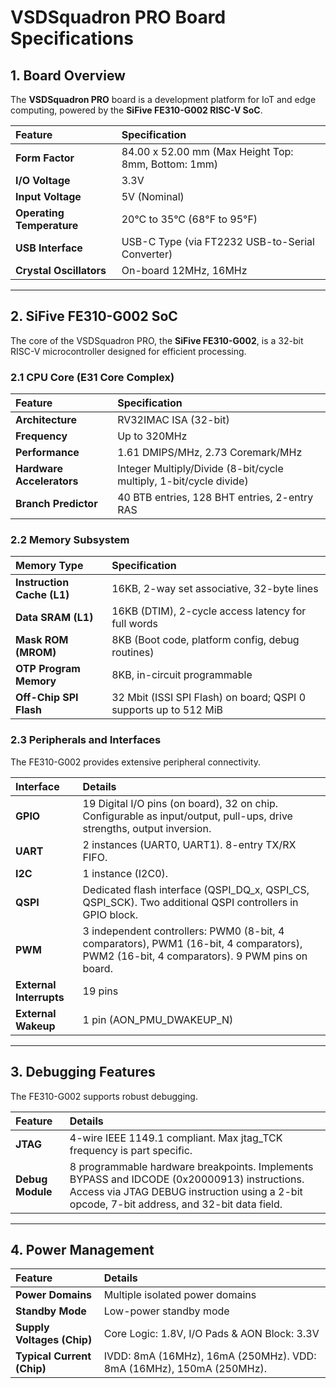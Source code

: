 # VSDSquadron PRO Board Specifications

## 1. Board Overview

The **VSDSquadron PRO** board is a development platform for IoT and edge computing, powered by the **SiFive FE310-G002 RISC-V SoC**.

| Feature         | Specification                                |
| :-------------- | :------------------------------------------- |
| **Form Factor** | 84.00 x 52.00 mm (Max Height Top: 8mm, Bottom: 1mm) |
| **I/O Voltage** | 3.3V                                         |
| **Input Voltage** | 5V (Nominal)                                 |
| **Operating Temperature** | 20°C to 35°C (68°F to 95°F)                 |
| **USB Interface** | USB-C Type (via FT2232 USB-to-Serial Converter) |
| **Crystal Oscillators** | On-board 12MHz, 16MHz                        |

---

## 2. SiFive FE310-G002 SoC

The core of the VSDSquadron PRO, the **SiFive FE310-G002**, is a 32-bit RISC-V microcontroller designed for efficient processing.

### 2.1 CPU Core (E31 Core Complex)

| Feature                 | Specification                                    |
| :---------------------- | :----------------------------------------------- |
| **Architecture** | RV32IMAC ISA (32-bit)                            |
| **Frequency** | Up to 320MHz                                     |
| **Performance** | 1.61 DMIPS/MHz, 2.73 Coremark/MHz                |
| **Hardware Accelerators** | Integer Multiply/Divide (8-bit/cycle multiply, 1-bit/cycle divide) |
| **Branch Predictor** | 40 BTB entries, 128 BHT entries, 2-entry RAS     |

### 2.2 Memory Subsystem

| Memory Type               | Specification                                |
| :------------------------ | :------------------------------------------- |
| **Instruction Cache (L1)** | 16KB, 2-way set associative, 32-byte lines   |
| **Data SRAM (L1)** | 16KB (DTIM), 2-cycle access latency for full words |
| **Mask ROM (MROM)** | 8KB (Boot code, platform config, debug routines) |
| **OTP Program Memory** | 8KB, in-circuit programmable                 |
| **Off-Chip SPI Flash** | 32 Mbit (ISSI SPI Flash) on board; QSPI 0 supports up to 512 MiB |

### 2.3 Peripherals and Interfaces

The FE310-G002 provides extensive peripheral connectivity.

| Interface      | Details                                          |
| :------------- | :----------------------------------------------- |
| **GPIO** | 19 Digital I/O pins (on board), 32 on chip. Configurable as input/output, pull-ups, drive strengths, output inversion. |
| **UART** | 2 instances (UART0, UART1). 8-entry TX/RX FIFO.  |
| **I2C** | 1 instance (I2C0).                               |
| **QSPI** | Dedicated flash interface (QSPI_DQ_x, QSPI_CS, QSPI_SCK). Two additional QSPI controllers in GPIO block. |
| **PWM** | 3 independent controllers: PWM0 (8-bit, 4 comparators), PWM1 (16-bit, 4 comparators), PWM2 (16-bit, 4 comparators). 9 PWM pins on board. |
| **External Interrupts** | 19 pins                                          |
| **External Wakeup** | 1 pin (AON_PMU_DWAKEUP_N)                      |

---

## 3. Debugging Features

The FE310-G002 supports robust debugging.

| Feature        | Details                                          |
| :------------- | :----------------------------------------------- |
| **JTAG** | 4-wire IEEE 1149.1 compliant. Max jtag_TCK frequency is part specific. |
| **Debug Module** | 8 programmable hardware breakpoints. Implements BYPASS and IDCODE (0x20000913) instructions. Access via JTAG DEBUG instruction using a 2-bit opcode, 7-bit address, and 32-bit data field. |

---

## 4. Power Management

| Feature               | Details                                      |
| :-------------------- | :------------------------------------------- |
| **Power Domains** | Multiple isolated power domains              |
| **Standby Mode** | Low-power standby mode                       |
| **Supply Voltages (Chip)** | Core Logic: 1.8V, I/O Pads & AON Block: 3.3V |
| **Typical Current (Chip)** | IVDD: 8mA (16MHz), 16mA (250MHz). VDD: 8mA (16MHz), 150mA (250MHz). |
